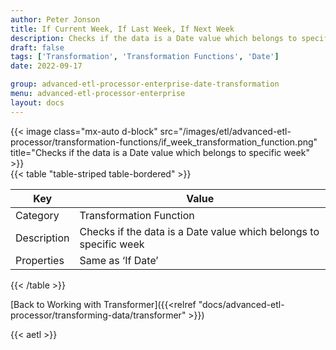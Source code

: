 ```yaml
---
author: Peter Jonson
title: If Current Week, If Last Week, If Next Week
description: Checks if the data is a Date value which belongs to specific week
draft: false
tags: ['Transformation', 'Transformation Functions', 'Date']
date: 2022-09-17

group: advanced-etl-processor-enterprise-date-transformation
menu: advanced-etl-processor-enterprise
layout: docs
---
```


{{< image class="mx-auto d-block"  src="/images/etl/advanced-etl-processor/transformation-functions/if_week_transformation_function.png" title="Checks if the data is a Date value which belongs to specific week" >}}
\
{{< table "table-striped table-bordered" >}}

| Key         | Value                                                             |
| ----------- | ----------------------------------------------------------------- |
| Category    | Transformation Function                                           |
| Description | Checks if the data is a Date value which belongs to specific week |
| Properties  | Same as ‘If Date’                                                 |

{{< /table >}}

[Back to Working with Transformer]({{<relref "docs/advanced-etl-processor/transforming-data/transformer" >}})

{{< aetl >}}
